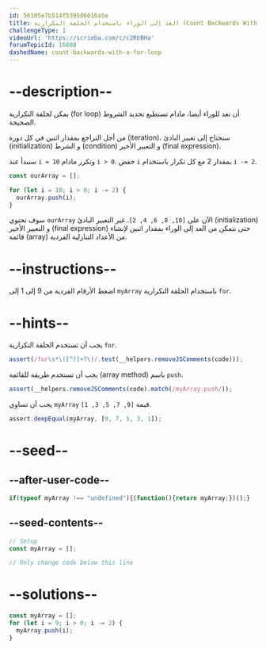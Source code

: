 ```yaml
---
id: 56105e7b514f539506016a5e
title: العد إلى الوراء باستخدام الحلقة التكرارية (Count Backwards With a For Loop)
challengeType: 1
videoUrl: 'https://scrimba.com/c/c2R6BHa'
forumTopicId: 16808
dashedName: count-backwards-with-a-for-loop
---
```


# --description--

يمكن لحلقة التكرارية (for loop) أن تعد للوراء أيضا، مادام تستطيع تحديد الشروط الصحيحة.

من أجل التراجع بمقدار اثنين في كل دورة (iteration)، سنحتاج إلى تغيير البادئ (initialization) و الشرط (condition) و التعبير الأخير (final expression).

سنبدأ عند `i = 10` وتكرر مادام `i > 0`. خفض `i` بمقدار 2 مع كل تكرار باستخدام `i -= 2`.

```js
const ourArray = [];

for (let i = 10; i > 0; i -= 2) {
  ourArray.push(i);
}
```

سوف تحتوي `ourArray` الآن على `[10, 8, 6, 4, 2]`. غير التعبير البادئ (initialization) و التعبير الأخير (final expression) حتى نتمكن من العد إلى الوراء بمقدار اثنين لإنشاء قائمة (array) من الأعداد التنازلية الفردية.

# --instructions--

اضغط الأرقام الفردية من 9 إلى 1 إلى `myArray` باستخدام الحلقة التكرارية `for`.

# --hints--

يجب أن تستخدم الحلقة التكرارية `for`.

```js
assert(/for\s*\([^)]+?\)/.test(__helpers.removeJSComments(code)));
```

يجب أن تستخدم طريقة للقائمة (array method) باسم `push`.

```js
assert(__helpers.removeJSComments(code).match(/myArray.push/));
```

يجب أن تساوي `myArray` قيمة `[9, 7, 5, 3, 1]`.

```js
assert.deepEqual(myArray, [9, 7, 5, 3, 1]);
```

# --seed--

## --after-user-code--

```js
if(typeof myArray !== "undefined"){(function(){return myArray;})();}
```

## --seed-contents--

```js
// Setup
const myArray = [];

// Only change code below this line

```

# --solutions--

```js
const myArray = [];
for (let i = 9; i > 0; i -= 2) {
  myArray.push(i);
}
```
